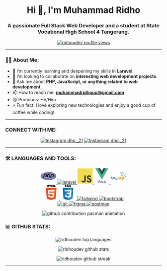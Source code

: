<h1 align="center">Hi 👋, I'm Muhammad Ridho</h1>
<h3 align="center">A passionate Full Stack Web Developer and a student at State Vocational High School 4 Tangerang.</h3>

<p align="center">
  <a href="https://komarev.com/ghpvc/?username=ridhoudev&label=Profile%20Views&color=0e75b6&style=flat-square">
    <img src="https://komarev.com/ghpvc/?username=ridhoudev&label=Profile%20Views&color=0e75b6&style=flat-square" alt="ridhoudev profile views" />
  </a>
  </p>

---

### 👨‍💻 About Me:
- 🌱 I’m currently learning and deepening my skills in **Laravel**.
- 👯 I’m looking to collaborate on **interesting web development projects**.
- 💬 Ask me about **PHP, JavaScript, or anything related to web development**.
- 📫 How to reach me: **muhammadridhouu@gmail.com**
- 😄 Pronouns: He/Him
- ⚡ Fun fact: I love exploring new technologies and enjoy a good cup of coffee while coding!

---

### CONNECT WITH ME:
<p align="center">
  <a href="#" target="_blank" rel="noopener noreferrer"><img src="" alt="Instagram dho._21" height="40" width="40" /></a>
  <a href="https://instagram.com/dho._21" target="_blank" rel="noopener noreferrer"><img src="https://raw.githubusercontent.com/rahuldkjain/github-profile-readme-generator/master/src/images/icons/Social/instagram.svg" alt="Instagram dho._21" height="40" width="40" /></a>
  </p>

---

### 🛠️ LANGUAGES AND TOOLS:
<p align="center">
  <a href="https://www.php.net" target="_blank" rel="noreferrer"> <img src="https://raw.githubusercontent.com/devicons/devicon/master/icons/php/php-original.svg" alt="php" width="50" height="50"/> </a>
  <a href="https://laravel.com/" target="_blank" rel="noreferrer"> <img src="https://www.svgrepo.com/show/353985/laravel.svg" alt="laravel" width="50" height="50"/> </a>
  <a href="https://developer.mozilla.org/en-US/docs/Web/JavaScript" target="_blank" rel="noreferrer"> <img src="https://raw.githubusercontent.com/devicons/devicon/master/icons/javascript/javascript-original.svg" alt="javascript" width="50" height="50"/> </a>
  <a href="https://vuejs.org/" target="_blank" rel="noreferrer"> <img src="https://raw.githubusercontent.com/devicons/devicon/master/icons/vuejs/vuejs-original-wordmark.svg" alt="vuejs" width="50" height="50"/> </a>
  <a href="https://www.mysql.com/" target="_blank" rel="noreferrer"> <img src="https://raw.githubusercontent.com/devicons/devicon/master/icons/mysql/mysql-original-wordmark.svg" alt="mysql" width="50" height="50"/> </a> <br/>
  <a href="https://www.w3.org/html/" target="_blank" rel="noreferrer"> <img src="https://raw.githubusercontent.com/devicons/devicon/master/icons/html5/html5-original-wordmark.svg" alt="html5" width="50" height="50"/> </a>
  <a href="https://www.w3schools.com/css/" target="_blank" rel="noreferrer"> <img src="https://raw.githubusercontent.com/devicons/devicon/master/icons/css3/css3-original-wordmark.svg" alt="css3" width="50" height="50"/> </a>
  <a href="https://tailwindcss.com/" target="_blank" rel="noreferrer"> <img src="https://www.svgrepo.com/show/374118/tailwind.svg" alt="tailwind" width="50" height="50"/> </a>
  <a href="https://getbootstrap.com" target="_blank" rel="noreferrer"> <img src="https://cdn.worldvectorlogo.com/logos/bootstrap-5-1.svg" alt="bootstrap" width="50" height="50"/> </a> <br/>
  <a href="https://git-scm.com/" target="_blank" rel="noreferrer"> <img src="https://www.vectorlogo.zone/logos/git-scm/git-scm-icon.svg" alt="git" width="50" height="50"/> </a>
  <a href="https://www.figma.com/" target="_blank" rel="noreferrer"> <img src="https://www.vectorlogo.zone/logos/figma/figma-icon.svg" alt="figma" width="50" height="50"/> </a>
  <a href="https://postman.com" target="_blank" rel="noreferrer"> <img src="https://www.vectorlogo.zone/logos/getpostman/getpostman-icon.svg" alt="postman" width="50" height="50"/> </a>
</p>

<div align="center">
  <picture>
    <source media="(prefers-color-scheme: light)" srcset="https://raw.githubusercontent.com/ridhoudev/ridhoudev/output/dist/pacman-contribution-graph-dark.svg">
    <img alt="github contribution pacman animation" src="https://raw.githubusercontent.com/ridhoudev/ridhoudev/output/dist/pacman-contribution-graph-dark.svg">
  </picture>
</div>

### 📊 GITHUB STATS:
<p align="center">
  <img src="https://github-readme-stats.vercel.app/api/top-langs?username=ridhoudev&show_icons=true&locale=en&layout=compact&theme=tokyonight" alt="ridhoudev top languages" />
</p>
<p align="center">
  <img src="https://github-readme-stats.vercel.app/api?username=ridhoudev&show_icons=true&locale=en&theme=tokyonight" alt="ridhoudev github stats" />
</p>
<p align="center">
  <img src="https://github-readme-streak-stats.herokuapp.com/?user=ridhoudev&theme=tokyonight" alt="ridhoudev github streak" />
</p>

---
